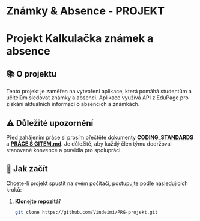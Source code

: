 # Známky & Absence - PROJEKT

# Projekt Kalkulačka známek a absence

## 📚 O projektu
Tento projekt je zaměřen na vytvoření aplikace, která pomáhá studentům a učitelům sledovat známky a absenci. Aplikace využívá API z EduPage pro získání aktuálních informací o absencích a známkách.

## ⚠️ Důležité upozornění
Před zahájením práce si prosím přečtěte dokumenty **[CODING_STANDARDS](CODING_STANDARDS.md)** a **[PRÁCE S GITEM.md](PRÁCE_S_GITEM.md)**. Je důležité, aby každý člen týmu dodržoval stanovené konvence a pravidla pro spolupráci.

## 🚀 Jak začít
Chcete-li projekt spustit na svém počítači, postupujte podle následujících kroků:

1. **Klonejte repozitář**
   ```bash
   git clone https://github.com/Vindeimi/PRG-projekt.git
